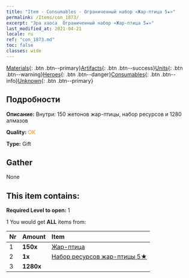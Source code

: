 ```yaml
---
title: "Item - Consumables - Ограниченный набор «Жар-птица 5★»"
permalink: /Items/con_1873/
excerpt: "Эра хаоса  Ограниченный набор «Жар-птица 5★»"
last_modified_at: 2021-04-21
locale: ru
ref: "con_1873.md"
toc: false
classes: wide
---
```

 [Materials](/ru/Items/){: .btn .btn--primary}[Artifacts](/ru/Items/Artifacts/){: .btn .btn--success}[Units](/ru/Items/Units/){: .btn .btn--warning}[Heroes](/ru/Items/Heroes/){: .btn .btn--danger}[Consumables](/ru/Items/Consumables/){: .btn .btn--info}[Unknown](/ru/Items/Unknown/){: .btn .btn--primary}

## Подробности
 **Описание:** Внутри: 150 жетонов жар-птицы, набор ресурсов и 1280 алмазов

 **Quality:** <span style="color: #FF8C00">OK</span>

 **Type:** Gift

## Gather

  None

## This item contains:

 **Required Level to open:** 1

 1 You would get **ALL** items  from:

  | Nr | Amount |     Item    |
  |:---|:-------|:------------|
  | 1 |  **150x** | [Жар-птица](/ru/Items/unt_268/) |  | 
  | 2 |  **1x** | [Набор ресурсов жар-птицы 5★](/ru/Items/con_1877/) |  | 
  | 3 |  **1280x** | <i class="fas fa-gem"/> |  | 
